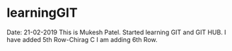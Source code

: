 # learningGIT

Date: 21-02-2019
This is Mukesh Patel. Started learning GIT and GIT HUB.
I have added 5th Row-Chirag C
I am adding 6th Row.
